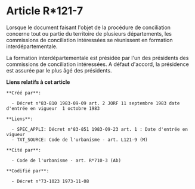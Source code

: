 # Article R*121-7

Lorsque le document faisant l'objet de la procédure de conciliation concerne tout ou partie du territoire de plusieurs
départements, les commissions de conciliation intéressées se réunissent en formation interdépartementale.

La formation interdépartementale est présidée par l'un des présidents des commissions de conciliation intéressées. A défaut
d'accord, la présidence est assurée par le plus âgé des présidents.

**Liens relatifs à cet article**

	**Créé par**:

	  - Décret n°83-810 1983-09-09 art. 2 JORF 11 septembre 1983 date d'entrée en vigueur  1 octobre 1983

	**Liens**:

	  - SPEC_APPLI: Décret n°83-851 1983-09-23 art. 1 : Date d'entrée en vigueur
	  - TXT_SOURCE: Code de l'urbanisme - art. L121-9 (M)

	**Cité par**:

	  - Code de l'urbanisme - art. R*710-3 (Ab)

	**Codifié par**:

	  - Décret n°73-1023 1973-11-08
